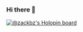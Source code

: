 ### Hi there 👋

[![@zackbz's Holopin board](https://holopin.io/api/user/board?user=zackbz)](https://holopin.io/@zackbz)


